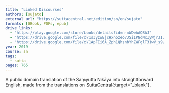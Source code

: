 ```yaml
---
title: "Linked Discourses"
authors: [sujato]
external_url: "https://suttacentral.net/edition/sn/en/sujato"
formats: [GBook, PDFs, epub]
drive_links:
  - "https://play.google.com/store/books/details?id=n-mWDwAAQBAJ"
  - "https://drive.google.com/file/d/1s3yzwEjcHxnozeo7JSi1PNdNxIyWjrJI/view?usp=drivesdk"
  - "https://drive.google.com/file/d/1ApFIi6A_Zph1QhsnbYhZWFglT31wV_s9/view?usp=drivesdk"
year: 2019
course: sn
tags:
  - sutta
pages: 765
---
```


A public domain translation of the Saṃyutta Nikāya into straightforward English, made from the translations on [SuttaCentral](https://suttacentral.net/sn){:target="_blank"}.
